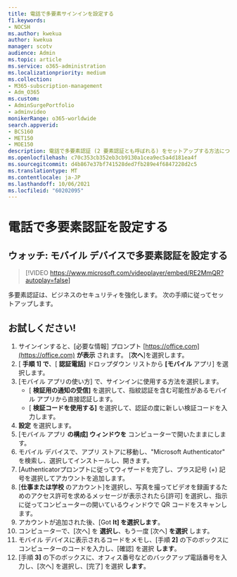 ```yaml
---
title: 電話で多要素サインインを設定する
f1.keywords:
- NOCSH
ms.author: kwekua
author: kwekua
manager: scotv
audience: Admin
ms.topic: article
ms.service: o365-administration
ms.localizationpriority: medium
ms.collection:
- M365-subscription-management
- Adm_O365
ms.custom:
- AdminSurgePortfolio
- adminvideo
monikerRange: o365-worldwide
search.appverid:
- BCS160
- MET150
- MOE150
description: 電話で多要素認証 (2 要素認証とも呼ばれる) をセットアップする方法について学習します。
ms.openlocfilehash: c70c353cb352eb3cb9130a1cea9ec5a4d181ea4f
ms.sourcegitcommit: d4b867e37bf741528ded7fb289e4f6847228d2c5
ms.translationtype: MT
ms.contentlocale: ja-JP
ms.lasthandoff: 10/06/2021
ms.locfileid: "60202095"
---
```

# <a name="set-up-multifactor-authentication-on-your-phone"></a>電話で多要素認証を設定する

## <a name="watch-set-up-multifactor-authentication-with-a-mobile-device"></a>ウォッチ: モバイル デバイスで多要素認証を設定する

> [!VIDEO https://www.microsoft.com/videoplayer/embed/RE2MmQR?autoplay=false]

多要素認証は、ビジネスのセキュリティを強化します。 次の手順に従ってセットアップします。

## <a name="try-it"></a>お試しください!

1. サインインすると、[必要な情報] プロンプト [https://office.com](https://office.com) **が表示** されます。 [**次へ**]を選択します。
1. [ **手順 1] で**、[ **認証電話]** ドロップダウン リストから **[モバイル** アプリ] を選択します。
1. [モバイル アプリの使い方] で、サインインに使用する方法を選択します。
    - [ **検証用の通知の受信]** を選択して、指紋認証を含む可能性があるモバイル アプリから直接認証します。
    - [ **検証コードを使用する]** を選択して、認証の度に新しい検証コードを入力します。
1. **設定** を選択します。
1. [モバイル アプリ **の構成] ウィンドウを** コンピューターで開いたままにします。
1. モバイル デバイスで、アプリ ストアに移動し、"Microsoft Authenticator" を検索し、選択してインストールし、開きます。
1. [Authenticatorプロンプトに従ってウィザードを完了し、プラス記号 (+) 記号を選択してアカウントを追加します。
1. [**仕事または学校** のアカウント]を選択し、写真を撮ってビデオを録画するためのアクセス許可を求めるメッセージが表示されたら[許可] を選択し、指示に従ってコンピューターの開いているウィンドウで QR コードをスキャンします。
1. アカウントが追加された後、[Got **It] を選択します**。
1. コンピューターで、[次へ] を **選択し**、もう一度 [次へ] **を選択** します。
1. モバイル デバイスに表示されるコードをメモし、[手順 **2]** の下のボックスにコンピューターのコードを入力し、[確認] を選択 **します**。
1. [手順 **3]** の下のボックスに、オフィス番号などのバックアップ電話番号を入力し、[次へ] を選択し、[完了] を選択 **します**。